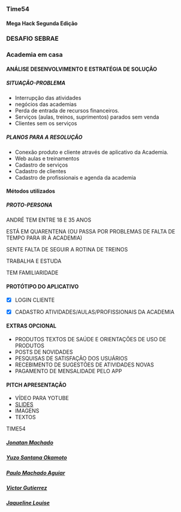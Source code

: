 ### Time54
#### Mega Hack Segunda Edição 

### DESAFIO SEBRAE 

### Academia em casa   


#### ANÁLISE DESENVOLVIMENTO E ESTRATÉGIA DE SOLUÇÃO

##### SITUAÇÃO-PROBLEMA

- Interrupção das atividades
- negócios das academias
- Perda de entrada de recursos financeiros.
- Serviços (aulas, treinos, suprimentos) parados sem venda
- Clientes sem os serviços

##### PLANOS PARA A RESOLUÇÃO 

- Conexão produto e  cliente através de aplicativo da  Academia.
- Web aulas e treinamentos
- Cadastro de serviços
- Cadastro de clientes
- Cadastro de profissionais e agenda da academia

#### Métodos utilizados

##### PROTO-PERSONA

ANDRÉ TEM ENTRE 18 E 35 ANOS

ESTÁ EM QUARENTENA (OU PASSA POR PROBLEMAS DE FALTA DE TEMPO PARA IR À ACADEMIA)

SENTE FALTA DE SEGUIR A ROTINA DE TREINOS

TRABALHA E ESTUDA

TEM FAMILIARIDADE


#### PROTÓTIPO DO APLICATIVO

- [x] LOGIN CLIENTE 
- [x] CADASTRO ATIVIDADES/AULAS/PROFISSIONAIS DA ACADEMIA


#### EXTRAS OPCIONAL

- PRODUTOS TEXTOS DE SAÚDE E ORIENTAÇÕES DE USO DE PRODUTOS
- POSTS DE NOVIDADES
- PESQUISAS DE SATISFAÇÃO DOS USUÁRIOS 
- RECEBIMENTO DE SUGESTÕES DE ATIVIDADES NOVAS
- PAGAMENTO DE MENSALIDADE PELO APP

#### PITCH APRESENTAÇÃO
- VÍDEO PARA YOTUBE 
- [SLIDES](https://docs.google.com/presentation/d/1zyyD6fEi3_sK5fPhCNrQmUoVL3VfdHmJ6G2mbTbKnwU/edit#slide=id.p)
- IMAGENS
- TEXTOS

TIME54

##### [Jonatan Machado](https://github.com/joninter)
##### [Yuzo Santana Okamoto](https://github.com/yuzokamoto)
##### [Paulo Machado Aguiar](https://github.com/Paulopma)
##### [Victor Gutierrez](https://github.com/v-gutierrez)
##### [Jaqueline Louise](https://github.com/louisejaqdev) 
